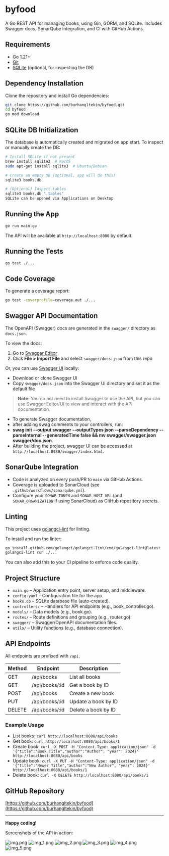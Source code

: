 # byfood

A Go REST API for managing books, using Gin, GORM, and SQLite. Includes Swagger docs, SonarQube integration, and CI with GitHub Actions.

## Requirements
- Go 1.21+
- [Git](https://git-scm.com/)
- [SQLite](https://www.sqlite.org/) (optional, for inspecting the DB)

## Dependency Installation
Clone the repository and install Go dependencies:

```sh
git clone https://github.com/burhangltekin/byfood.git
cd byfood
go mod download
```

## SQLite DB Initialization
The database is automatically created and migrated on app start. To inspect or manually create the DB:

```sh
# Install SQLite if not present
brew install sqlite3  # macOS
sudo apt-get install sqlite3  # Ubuntu/Debian

# Create an empty DB (optional, app will do this)
sqlite3 books.db

# (Optional) Inspect tables
sqlite3 books.db ".tables"
SQLite can be opened via Applications on Desktop
```

## Running the App

```sh
go run main.go
```

The API will be available at `http://localhost:8080` by default.

## Running the Tests

```sh
go test ./...
```

## Code Coverage
To generate a coverage report:
```sh
go test -coverprofile=coverage.out ./...
```

## Swagger API Documentation
The OpenAPI (Swagger) docs are generated in the `swagger/` directory as `docs.json`.

To view the docs:
1. Go to [Swagger Editor](https://editor.swagger.io/)
2. Click **File > Import File** and select `swagger/docs.json` from this repo

Or, you can use [Swagger UI](https://swagger.io/tools/swagger-ui/) locally:
- Download or clone Swagger UI
- Copy `swagger/docs.json` into the Swagger UI directory and set it as the default file

> **Note:** You do not need to install Swagger to use the API, but you can use Swagger Editor/UI to view and interact with the API documentation.

- To generate Swagger documentation,
- after adding swag comments to your controllers, run:
- 
  **swag init --output swagger --outputTypes json --parseDependency --parseInternal --generatedTime false && mv swagger/swagger.json swagger/doc.json**.
- After building the project, swagger UI can be accessed at `http://localhost:8080/swagger/index.html`.


## SonarQube Integration
- Code is analyzed on every push/PR to `main` via GitHub Actions.
- Coverage is uploaded to SonarCloud (see `.github/workflows/sonarqube.yml`).
- Configure your `SONAR_TOKEN` and `SONAR_HOST_URL` (and `SONAR_ORGANIZATION` if using SonarCloud) as GitHub repository secrets.

## Linting

This project uses [golangci-lint](https://golangci-lint.run/) for linting.

To install and run the linter:

```sh
go install github.com/golangci/golangci-lint/cmd/golangci-lint@latest
golangci-lint run ./...
```

You can also add this to your CI pipeline to enforce code quality.

## Project Structure

- `main.go` – Application entry point, server setup, and middleware.
- `config.yaml` – Configuration file for the app.
- `books.db` – SQLite database file (auto-created).
- `controllers/` – Handlers for API endpoints (e.g., book_controller.go).
- `models/` – Data models (e.g., book.go).
- `routes/` – Route definitions and grouping (e.g., router.go).
- `swagger/` – Swagger/OpenAPI documentation files.
- `utils/` – Utility functions (e.g., database connection).

## API Endpoints

All endpoints are prefixed with `/api`.

| Method | Endpoint         | Description           |
|--------|------------------|----------------------|
| GET    | /api/books       | List all books       |
| GET    | /api/books/:id   | Get a book by ID     |
| POST   | /api/books       | Create a new book    |
| PUT    | /api/books/:id   | Update a book by ID  |
| DELETE | /api/books/:id   | Delete a book by ID  |

### Example Usage

- List books: `curl http://localhost:8080/api/books`
- Get book: `curl http://localhost:8080/api/books/1`
- Create book: `curl -X POST -H "Content-Type: application/json" -d '{"title":"Book Title","author":"Author", "year": 2024}' http://localhost:8080/api/books`
- Update book: `curl -X PUT -H "Content-Type: application/json" -d '{"title":"Newer Title","author":"New Author", "year": 2024}' http://localhost:8080/api/books/1`
- Delete book: `curl -X DELETE http://localhost:8080/api/books/1`

## GitHub Repository
[https://github.com/burhangltekin/byfood](https://github.com/burhangltekin/byfood)

---

**Happy coding!**

Screenshots of the API in action:

![img.png](img.png)
![img_1.png](img_1.png)
![img_2.png](img_2.png)
![img_3.png](img_3.png)
![img_4.png](img_4.png)
![img_5.png](img_5.png)
